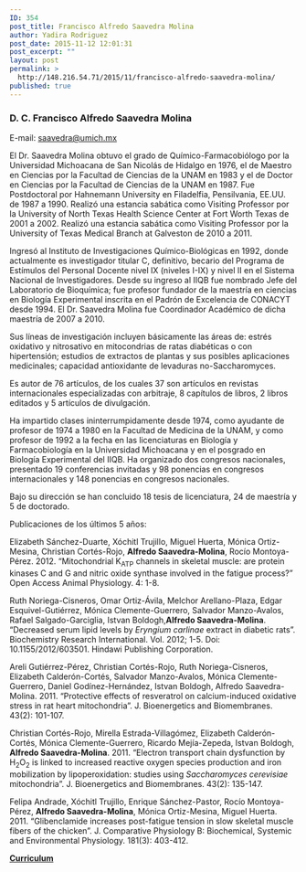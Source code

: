 ```yaml
---
ID: 354
post_title: Francisco Alfredo Saavedra Molina
author: Yadira Rodriguez
post_date: 2015-11-12 12:01:31
post_excerpt: ""
layout: post
permalink: >
  http://148.216.54.71/2015/11/francisco-alfredo-saavedra-molina/
published: true
---
```

<h3>D. C. Francisco Alfredo Saavedra Molina</h3>
<div class="contentpane">
<div class="contentdescription">

E-mail: saavedra@umich.mx

El Dr. Saavedra Molina obtuvo el grado de Químico-Farmacobiólogo por la Universidad Michoacana de San Nicolás de Hidalgo en 1976, el de Maestro en Ciencias por la Facultad de Ciencias de la UNAM en 1983 y el de Doctor en Ciencias por la Facultad de Ciencias de la UNAM en 1987. Fue Postdoctoral por Hahnemann University en Filadelfia, Pensilvania, EE.UU. de 1987 a 1990. Realizó una estancia sabática como Visiting Professor por la University of North Texas Health Science Center at Fort Worth Texas de 2001 a 2002. Realizó una estancia sabática como Visiting Professor por la University of Texas Medical Branch at Galveston de 2010 a 2011.

Ingresó al Instituto de Investigaciones Químico-Biológicas en 1992, donde actualmente es investigador titular C, definitivo, becario del Programa de Estímulos del Personal Docente nivel IX (niveles I-IX) y nivel II en el Sistema Nacional de Investigadores. Desde su ingreso al IIQB fue nombrado Jefe del Laboratorio de Bioquímica; fue profesor fundador de la maestría en ciencias en Biología Experimental inscrita en el Padrón de Excelencia de CONACYT desde 1994. El Dr. Saavedra Molina fue Coordinador Académico de dicha maestría de 2007 a 2010.

Sus líneas de investigación incluyen básicamente las áreas de: estrés oxidativo y nitrosativo en mitocondrias de ratas diabéticas o con hipertensión; estudios de extractos de plantas y sus posibles aplicaciones medicinales; capacidad antioxidante de levaduras no-Saccharomyces.

Es autor de 76 artículos, de los cuales 37 son artículos en revistas internacionales especializadas con arbitraje, 8 capítulos de libros, 2 libros editados y 5 artículos de divulgación.

Ha impartido clases ininterrumpidamente desde 1974, como ayudante de profesor de 1974 a 1980 en la Facultad de Medicina de la UNAM, y como profesor de 1992 a la fecha en las licenciaturas en Biología y Farmacobiología en la Universidad Michoacana y en el posgrado en Biología Experimental del IIQB. Ha organizado dos congresos nacionales, presentado 19 conferencias invitadas y 98 ponencias en congresos internacionales y 148 ponencias en congresos nacionales.

Bajo su dirección se han concluido 18 tesis de licenciatura, 24 de maestría y 5 de doctorado.

Publicaciones de los últimos 5 años:

Elizabeth Sánchez-Duarte, Xóchitl Trujillo, Miguel Huerta, Mónica Ortiz-Mesina, Christian Cortés-Rojo, <strong>Alfredo Saavedra-Molina</strong>, Rocío Montoya-Pérez. 2012. “Mitochondrial K<sub>ATP</sub> channels in skeletal muscle: are protein kinases C and G and nitric oxide synthase involved in the fatigue process?” Open Access Animal Physiology. 4: 1-8.

Ruth Noriega-Cisneros, Omar Ortiz-Ávila, Melchor Arellano-Plaza, Edgar Esquivel-Gutiérrez, Mónica Clemente-Guerrero, Salvador Manzo-Avalos, Rafael Salgado-Garciglia, Istvan Boldogh,<strong>Alfredo Saavedra-Molina</strong>. “Decreased serum lipid levels by <em>Eryngium carlinae</em> extract in diabetic rats”. Biochemistry Research International. Vol. 2012; 1-5. Doi: 10.1155/2012/603501. Hindawi Publishing Corporation.

Areli Gutiérrez-Pérez, Christian Cortés-Rojo, Ruth Noriega-Cisneros, Elizabeth Calderón-Cortés, Salvador Manzo-Avalos, Mónica Clemente-Guerrero, Daniel Godínez-Hernández, Istvan Boldogh, Alfredo Saavedra-Molina. 2011. “Protective effects of resveratrol on calcium-induced oxidative stress in rat heart mitochondria”. J. Bioenergetics and Biomembranes. 43(2): 101-107.

Christian Cortés-Rojo, Mirella Estrada-Villagómez, Elizabeth Calderón-Cortés, Mónica Clemente-Guerrero, Ricardo Mejía-Zepeda, Istvan Boldogh, <strong>Alfredo Saavedra-Molina</strong>. 2011. “Electron transport chain dysfunction by H<sub>2</sub>O<sub>2</sub> is linked to increased reactive oxygen species production and iron mobilization by lipoperoxidation: studies using <em>Saccharomyces cerevisiae</em> mitochondria”. J. Bioenergetics and Biomembranes. 43(2): 135-147.

Felipa Andrade, Xóchitl Trujillo, Enrique Sánchez-Pastor, Rocío Montoya-Pérez, <strong>Alfredo Saavedra-Molina</strong>, Mónica Ortiz-Mesina, Miguel Huerta. 2011. “Glibenclamide increases post-fatigue tension in slow skeletal muscle fibers of the chicken”. J. Comparative Physiology B: Biochemical, Systemic and Environmental Physiology. 181(3): 403-412.

</div>
<strong><a href="http://148.216.54.71/wp-content/uploads/2015/11/DC_Alfredo_Saavedra.pdf">Curriculum</a></strong>

</div>